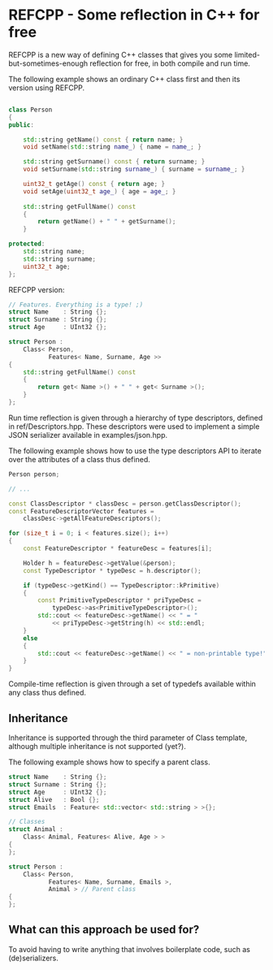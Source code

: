 REFCPP - Some reflection in C++ for free
========================================

REFCPP is a new way of defining C++ classes that gives you some limited-but-sometimes-enough reflection for free, in both compile and run time.

The following example shows an ordinary C++ class first and then its version using REFCPP.

``` cpp

class Person
{
public:

    std::string getName() const { return name; }
    void setName(std::string name_) { name = name_; }

    std::string getSurname() const { return surname; }
    void setSurname(std::string surname_) { surname = surname_; }

    uint32_t getAge() const { return age; }
    void setAge(uint32_t age_) { age = age_; }
    
    std::string getFullName() const
    {
        return getName() + " " + getSurname();
    }

protected:
    std::string name;
    std::string surname;
    uint32_t age;
};

```

REFCPP version:


``` cpp
// Features. Everything is a type! ;)
struct Name    : String {};
struct Surname : String {};
struct Age     : UInt32 {};

struct Person :
    Class< Person,
           Features< Name, Surname, Age >>
{
    std::string getFullName() const
    {
        return get< Name >() + " " + get< Surname >();
    }
};

```

Run time reflection is given through a hierarchy of type descriptors, defined in ref/Descriptors.hpp. These descriptors were used to implement a simple JSON serializer available in examples/json.hpp.

The following example shows how to use the type descriptors API to iterate over the attributes of a class thus defined.

``` cpp
Person person;

// ...

const ClassDescriptor * classDesc = person.getClassDescriptor();
const FeatureDescriptorVector features =
    classDesc->getAllFeatureDescriptors();

for (size_t i = 0; i < features.size(); i++)
{
    const FeatureDescriptor * featureDesc = features[i];

    Holder h = featureDesc->getValue(&person);
    const TypeDescriptor * typeDesc = h.descriptor();

    if (typeDesc->getKind() == TypeDescriptor::kPrimitive)
    {
        const PrimitiveTypeDescriptor * priTypeDesc =
            typeDesc->as<PrimitiveTypeDescriptor>();
        std::cout << featureDesc->getName() << " = "
            << priTypeDesc->getString(h) << std::endl;
    }
    else
    {
        std::cout << featureDesc->getName() << " = non-printable type!" << std::endl;
    }
}
```

Compile-time reflection is given through a set of typedefs available within any class thus defined.

Inheritance
-----------

Inheritance is supported through the third parameter of Class template, although
multiple inheritance is not supported (yet?).

The following example shows how to specify a parent class.

``` cpp
struct Name    : String {};
struct Surname : String {};
struct Age     : UInt32 {};
struct Alive   : Bool {};
struct Emails  : Feature< std::vector< std::string > >{};

// Classes
struct Animal :
    Class< Animal, Features< Alive, Age > >
{
};

struct Person :
    Class< Person,
           Features< Name, Surname, Emails >,
           Animal > // Parent class
{
};
```

What can this approach be used for?
-----------------------------------
To avoid having to write anything that involves boilerplate code, such as (de)serializers.
